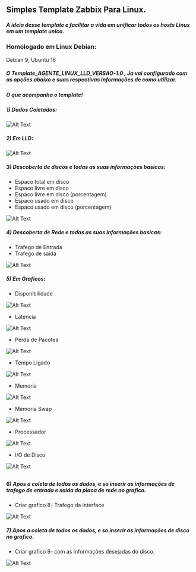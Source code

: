 
##                                      Simples Template Zabbix Para Linux.

##### A ideia desse template e facilitar a vida em unificar todos os hosts Linux em um template unico.

### Homologado em Linux Debian:

Debian 9, Ubuntu 16

##### O Template_AGENTE_LINUX_LLD_VERSAO-1.0 , Ja vai configurado com as opções abaixo e suas respectivas informações de como utilizar.


##### O que acompanha o template!


##### 1) Dados Coletados:

![Alt Text](https://github.com/MagnoMonteCerqueira/Zabbix/blob/master/Zabbix_3.4/src/img/Agente/Linux/linux_lld_01.PNG)

##### 2) Em LLD:

![Alt Text](https://github.com/MagnoMonteCerqueira/Zabbix/blob/master/Zabbix_3.4/src/img/Agente/Linux/linux_lld_02.PNG)


##### 3) Descoberta de discos e todas as suas informações basicas:

* Espaco total em disco 
* Espaco livre em disco 
* Espaco livre em disco (porcentagem)
* Espaco usado em disco
* Espaco usado em disco (porcentagem)

![Alt Text](https://github.com/MagnoMonteCerqueira/Zabbix/blob/master/Zabbix_3.4/src/img/Agente/Linux/linux_lld_03.PNG)


##### 4) Descoberta de Rede e todas as suas informações basicas:

* Trafego de Entrada
* Trafego de saida

![Alt Text](https://github.com/MagnoMonteCerqueira/Zabbix/blob/master/Zabbix_3.4/src/img/Agente/Linux/linux_lld_04.PNG)


##### 5) Em Graficos:

* Disponibilidade

![Alt Text](https://github.com/MagnoMonteCerqueira/Zabbix/blob/master/Zabbix_3.4/src/img/Agente/Linux/linux_lld_05.PNG)


* Latencia

![Alt Text](https://github.com/MagnoMonteCerqueira/Zabbix/blob/master/Zabbix_3.4/src/img/Agente/Linux/linux_lld_06.PNG)

* Perda de Pacotes

![Alt Text](https://github.com/MagnoMonteCerqueira/Zabbix/blob/master/Zabbix_3.4/src/img/Agente/Linux/linux_lld_07.PNG)

* Tempo Ligado

![Alt Text](https://github.com/MagnoMonteCerqueira/Zabbix/blob/master/Zabbix_3.4/src/img/Agente/Linux/linux_lld_08.PNG)

* Memoria

![Alt Text](https://github.com/MagnoMonteCerqueira/Zabbix/blob/master/Zabbix_3.4/src/img/Agente/Linux/linux_lld_09.PNG)

* Memoria Swap

![Alt Text](https://github.com/MagnoMonteCerqueira/Zabbix/blob/master/Zabbix_3.4/src/img/Agente/Linux/linux_lld_10.PNG)

* Processador

![Alt Text](https://github.com/MagnoMonteCerqueira/Zabbix/blob/master/Zabbix_3.4/src/img/Agente/Linux/linux_lld_11.PNG)

*  I/O de Disco

![Alt Text](https://github.com/MagnoMonteCerqueira/Zabbix/blob/master/Zabbix_3.4/src/img/Agente/Linux/linux_lld_12.PNG)
##
##### 6) Apos a coleta de todos os dados, e so inserir as informações de trafego de entrada e saida da placa de rede no grafico.

* Criar grafico 8- Trafego da interface

![Alt Text](https://github.com/MagnoMonteCerqueira/Zabbix/blob/master/Zabbix_3.4/src/img/Agente/Linux/linux_lld_13.PNG)

##### 7) Apos a coleta de todos os dados, e so inserir as informações de disco no grafico.

* Criar grafico 9- com as informações desejadas do disco.

![Alt Text](https://github.com/MagnoMonteCerqueira/Zabbix/blob/master/Zabbix_3.4/src/img/Agente/Linux/linux_lld_14.PNG)






